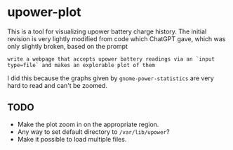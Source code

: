 # upower-plot

This is a tool for visualizing upower battery charge history. The initial revision is very lightly modified from code which ChatGPT gave, which was only slightly broken, based on the prompt

```
write a webpage that accepts upower battery readings via an `input type=file` and makes an explorable plot of them
```

I did this because the graphs given by `gnome-power-statistics` are very hard to read and can't be zoomed.

## TODO

* Make the plot zoom in on the appropriate region.
* Any way to set default directory to `/var/lib/upower`?
* Make it possible to load multiple files.
